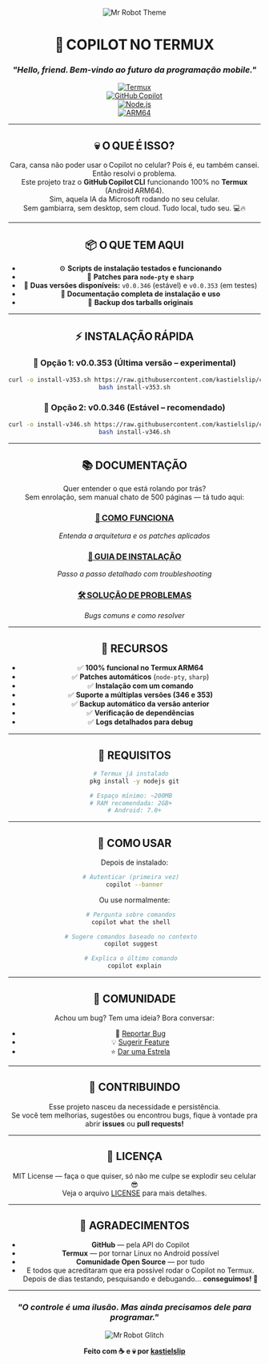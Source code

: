 <div align="center">

![Mr Robot Theme](https://media.giphy.com/media/dLolp8dtrYCJi/giphy.gif)

# 🤖 COPILOT NO TERMUX  
### *"Hello, friend. Bem‑vindo ao futuro da programação mobile."*

[![Termux](https://img.shields.io/badge/Termux-000000?style=for-the-badge&logo=android&logoColor=white)](https://termux.com)  
[![GitHub Copilot](https://img.shields.io/badge/GitHub_Copilot-000000?style=for-the-badge&logo=github&logoColor=white)](https://github.com/features/copilot)  
[![Node.js](https://img.shields.io/badge/Node.js-43853D?style=for-the-badge&logo=node.js&logoColor=white)](https://nodejs.org)  
[![ARM64](https://img.shields.io/badge/ARM64-0091BD?style=for-the-badge&logo=arm&logoColor=white)](https://www.arm.com)  

---

## 💀 O QUE É ISSO?

Cara, cansa não poder usar o Copilot no celular? Pois é, eu também cansei. Então resolvi o problema.  
Este projeto traz o **GitHub Copilot CLI** funcionando 100% no **Termux** (Android ARM64).  
Sim, aquela IA da Microsoft rodando no seu celular.  
Sem gambiarra, sem desktop, sem cloud. Tudo local, tudo seu. 💻🔥

---

## 📦 O QUE TEM AQUI

- ⚙️ **Scripts de instalação testados e funcionando**  
- 🧩 **Patches para `node‑pty` e `sharp`**  
- 🧱 **Duas versões disponíveis:** `v0.0.346` (estável) e `v0.0.353` (em testes)  
- 📘 **Documentação completa de instalação e uso**  
- 💾 **Backup dos tarballs originais**

---

## ⚡ INSTALAÇÃO RÁPIDA

### 🔹 Opção 1: v0.0.353 (Última versão – experimental)  
```bash
curl -o install‑v353.sh https://raw.githubusercontent.com/kastielslip/copilot-termux/master/install-v353.sh  
bash install‑v353.sh
```

### 🔹 Opção 2: v0.0.346 (Estável – recomendado)  
```bash
curl -o install‑v346.sh https://raw.githubusercontent.com/kastielslip/copilot-termux/master/install-v346.sh  
bash install‑v346.sh
```

---

## 📚 DOCUMENTAÇÃO

Quer entender o que está rolando por trás?  
Sem enrolação, sem manual chato de 500 páginas — tá tudo aqui:

<div align="center">

### [📖 COMO FUNCIONA](https://raw.githack.com/kastielslip/copilot-termux/master/docs/COMO_FUNCIONA.html)  
*Entenda a arquitetura e os patches aplicados*

### [🔧 GUIA DE INSTALAÇÃO](https://raw.githack.com/kastielslip/copilot-termux/master/docs/INSTALACAO.html)  
*Passo a passo detalhado com troubleshooting*

### [🛠️ SOLUÇÃO DE PROBLEMAS](https://raw.githack.com/kastielslip/copilot-termux/master/docs/TROUBLESHOOTING.html)  
*Bugs comuns e como resolver*

</div>

---

## 🎯 RECURSOS

- ✅ **100% funcional no Termux ARM64**  
- ✅ **Patches automáticos** (`node‑pty`, `sharp`)  
- ✅ **Instalação com um comando**  
- ✅ **Suporte a múltiplas versões (346 e 353)**  
- ✅ **Backup automático da versão anterior**  
- ✅ **Verificação de dependências**  
- ✅ **Logs detalhados para debug**

---

## 🧠 REQUISITOS

```bash
# Termux já instalado  
pkg install -y nodejs git

# Espaço mínimo: ~200MB  
# RAM recomendada: 2GB+  
# Android: 7.0+
```

---

## 🚀 COMO USAR

Depois de instalado:

```bash
# Autenticar (primeira vez)  
copilot --banner
```

Ou use normalmente:

```bash
# Pergunta sobre comandos  
copilot what the shell  

# Sugere comandos baseado no contexto  
copilot suggest  

# Explica o último comando  
copilot explain
```


---

## 💬 COMUNIDADE

Achou um bug? Tem uma ideia? Bora conversar:

- 🐛 [Reportar Bug](https://github.com/kastielslip/copilot-termux/issues)  
- 💡 [Sugerir Feature](https://github.com/kastielslip/copilot-termux/issues)  
- ⭐ [Dar uma Estrela](https://github.com/kastielslip/copilot-termux)

---

## 🤝 CONTRIBUINDO

Esse projeto nasceu da necessidade e persistência.  
Se você tem melhorias, sugestões ou encontrou bugs, fique à vontade pra abrir **issues** ou **pull requests!**

---

## 📜 LICENÇA

MIT License — faça o que quiser, só não me culpe se explodir seu celular 😎  
Veja o arquivo [LICENSE](LICENSE) para mais detalhes.

---

## 🙏 AGRADECIMENTOS

- **GitHub** — pela API do Copilot  
- **Termux** — por tornar Linux no Android possível  
- **Comunidade Open Source** — por tudo  
- E todos que acreditaram que era possível rodar o Copilot no Termux.  
  Depois de dias testando, pesquisando e debugando… **conseguimos! 🎉**

---

<div align="center">

### *"O controle é uma ilusão. Mas ainda precisamos dele para programar."*

![Mr Robot Glitch](https://media0.giphy.com/media/v1.Y2lkPTc5MGI3NjExdjlnN2NyY3cwdHVlbTV5bWk5NWZ6bzJ2bWJ4bTZqOWdrbnlhMmhxaiZlcD12MV9pbnRlcm5hbF9naWZfYnlfaWQmY3Q9Zw/l0HFj3iHt8F2rEQnK/giphy.gif)

**Feito com ☕ e 💀 por [kastielslip](https://github.com/kastielslip)**

</div>

